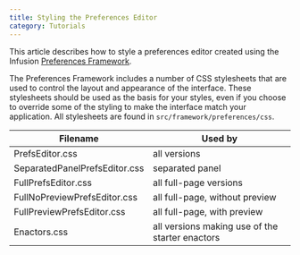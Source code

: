 ```yaml
---
title: Styling the Preferences Editor
category: Tutorials
---
```


This article describes how to style a preferences editor created using the Infusion [Preferences Framework](../PreferencesFramework.md).

The Preferences Framework includes a number of CSS stylesheets that are used to control the layout and appearance of the
interface. These stylesheets should be used as the basis for your styles, even if you choose to override some of the
styling to make the interface match your application. All stylesheets are found in `src/framework/preferences/css`.

<table>
    <thead>
        <tr>
            <th>Filename</th>
            <th>Used by</th>
        </tr>
    </thead>
    <tbody>
        <tr>
            <td>PrefsEditor.css</td>
            <td>all versions</td>
        </tr>
        <tr>
            <td>SeparatedPanelPrefsEditor.css</td>
            <td>separated panel</td>
        </tr>
        <tr>
            <td>FullPrefsEditor.css</td>
            <td>all full-page versions</td>
        </tr>
        <tr>
            <td>FullNoPreviewPrefsEditor.css</td>
            <td>all full-page, without preview</td>
        </tr>
        <tr>
            <td>FullPreviewPrefsEditor.css</td>
            <td>all full-page, with preview</td>
        </tr>
        <tr>
            <td>Enactors.css</td>
            <td>all versions making use of the starter enactors</td>
        </tr>
    </tbody>
</table>
